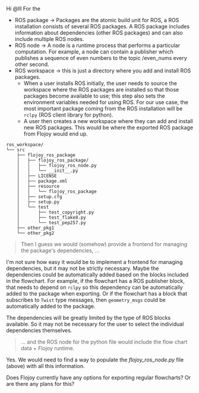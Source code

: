 Hi @lll
For the 

- ROS package $\rightarrow$ Packages are the atomic build unit for ROS, a ROS installation consists of several ROS packages. A ROS package includes information about dependencies (other ROS packages) and can also include multiple ROS nodes.
- ROS node $\rightarrow$ A node is a runtime process that performs a particular computation. For example, a node can contain a publisher which publishes a sequence of even numbers to the topic /even_nums every other second.
- ROS workspace $\rightarrow$ this is just a directory where you add and install ROS packages.
    - When a user installs ROS initially, the user needs to source the workspace where the ROS packages are installed so that those packages become available to use; this step also sets the environment variables needed for using ROS. For our use case, the most important package coming from the ROS installation will be `rclpy` (ROS client library for python).
    - A user then creates a new workspace where they can add and install new ROS packages. This would be where the exported ROS package from Flojoy would end up.

```
ros_workspace/
└── src
    ├── flojoy_ros_package
    │   ├── flojoy_ros_package/
    │   │   ├── flojoy_ros_node.py
    │   │   └── __init__.py
    │   ├── LICENSE
    │   ├── package.xml
    │   ├── resource
    │   │   └── flojoy_ros_package
    │   ├── setup.cfg
    │   ├── setup.py
    │   └── test
    │       ├── test_copyright.py
    │       ├── test_flake8.py
    │       └── test_pep257.py
    ├── other_pkg1
    └── other_pkg2

```

> Then I guess we would (somehow) provide a frontend for managing the package's dependencies, ...


I'm not sure how easy it would be to implement a frontend for managing dependencies, but it may not be strictly necessary. Maybe the dependencies could be automatically added based on the blocks included in the flowchart. For example, if the flowchart has a ROS publisher block, that needs to depend on `rclpy` so this dependency can be automatically added to the package when exporting. Or if the flowchart has a block that subscribes to `Twist` type messages, then `geometry_msgs` could be automatically added to the package.

The dependencies will be greatly limited by the type of ROS blocks available. So it may not be necessary for the user to select the individual dependencies themselves.


> ... and the ROS node for the python file would include the flow chart data + Flojoy runtime.

Yes. We would need to find a way to populate the *flojoy_ros_node.py* file (above) with all this information.

Does Flojoy currently have any options for exporting regular flowcharts? Or are there any plans for this?